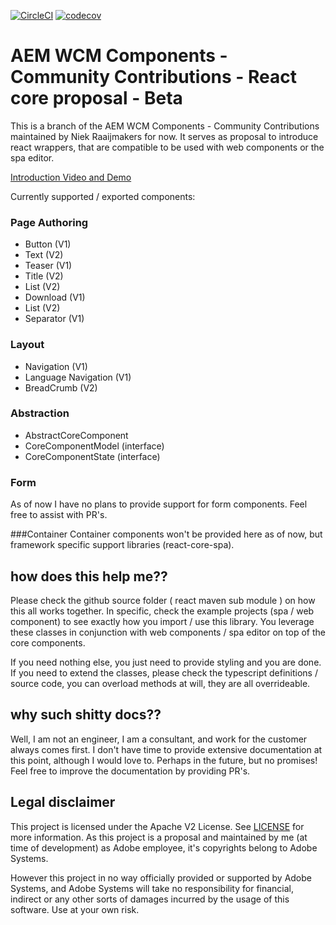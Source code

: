 [![CircleCI](https://circleci.com/gh/adobe/aem-contrib-wcm-components.svg?style=svg)](https://circleci.com/gh/adobe/aem-contrib-wcm-components) [![codecov](https://codecov.io/gh/adobe/aem-contrib-wcm-components/branch/master/graph/badge.svg)](https://codecov.io/gh/adobe/aem-contrib-wcm-components)


# AEM WCM Components - Community Contributions - React core proposal - Beta

This is a branch of the AEM WCM Components - Community Contributions maintained by Niek Raaijmakers for now.
It serves as proposal to introduce react wrappers, that are compatible to be used with web components or the spa editor.

[Introduction Video and Demo](https://www.youtube.com/watch?v=9759AhM7fAc)

Currently supported / exported components:

### Page Authoring
 - Button (V1)
 - Text (V2)
 - Teaser (V1)
 - Title (V2)
 - List (V2)
 - Download (V1)
 - List (V2)
 - Separator (V1)
 
### Layout
 - Navigation (V1)
 - Language Navigation (V1)
 - BreadCrumb (V2)
 
### Abstraction
-  AbstractCoreComponent
-  CoreComponentModel (interface)
-  CoreComponentState (interface)

### Form
As of now I have no plans to provide support for form components.
Feel free to assist with PR's.

###Container 
Container components won't be provided here as of now, but framework specific support libraries (react-core-spa).

## how does this help me??

Please check the github source folder ( react maven sub module ) on how this all works together.
In specific, check the example projects (spa / web component) to see exactly how you import / use this library.
You leverage these classes in conjunction with web components / spa editor on top of the core components.

If you need nothing else, you just need to provide styling and you are done.
If you  need to extend the classes, please check the typescript definitions / source code, you can overload methods at will, they are all overrideable. 

## why such shitty docs??

Well, I am not an engineer, I am a consultant, and work for the customer always comes first.
I don't have time to provide extensive documentation at this point, although I would love to. 
Perhaps in the future, but no promises! Feel free to improve the documentation by providing PR's.

## Legal disclaimer

This project is licensed under the Apache V2 License. See [LICENSE](LICENSE) for more information.
As this project is a proposal and maintained by me (at time of development) as Adobe employee, it's copyrights belong to Adobe Systems. 

However this project in no way officially provided or supported by Adobe Systems, and Adobe Systems will take no responsibility for financial, 
indirect or any other sorts of damages incurred by the usage of this software. Use at your own risk.


